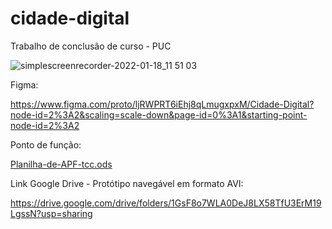 # cidade-digital
Trabalho de conclusão de curso - PUC 


![simplescreenrecorder-2022-01-18_11 51 03](https://user-images.githubusercontent.com/48969727/149961734-7d8af27f-6a24-4de6-875f-42f3d3405a10.gif)


Figma:

https://www.figma.com/proto/ljRWPRT6iEhj8qLmugxpxM/Cidade-Digital?node-id=2%3A2&scaling=scale-down&page-id=0%3A1&starting-point-node-id=2%3A2

Ponto de função:

[Planilha-de-APF-tcc.ods](https://github.com/CaMaschion/cidade-digital/files/7890243/Planilha-de-APF-tcc.ods)

Link Google Drive - Protótipo navegável em formato AVI:

https://drive.google.com/drive/folders/1GsF8o7WLA0DeJ8LX58TfU3ErM19LgssN?usp=sharing

